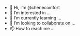 - 👋 Hi, I’m @chenecomfort
- 👀 I’m interested in ...
- 🌱 I’m currently learning ...
- 💞️ I’m looking to collaborate on ...
- 📫 How to reach me ...

<!---
chenecomfort/chenecomfort is a ✨ special ✨ repository because its `README.md` (this file) appears on your GitHub profile.
You can click the Preview link to take a look at your changes.
--->
